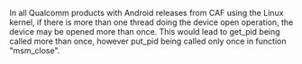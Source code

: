 In all Qualcomm products with Android releases from CAF using the Linux kernel, if there is more than one thread doing the device open operation, the device may be opened more than once. This would lead to get_pid being called more than once, however put_pid being called only once in function "msm_close".